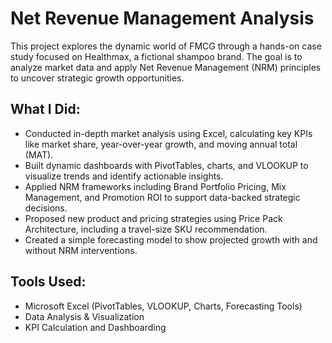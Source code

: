# Net Revenue Management Analysis

This project explores the dynamic world of FMCG through a hands-on case study focused on Healthmax, a fictional shampoo brand. The goal is to analyze market data and apply Net Revenue Management (NRM) principles to uncover strategic growth opportunities.

## What I Did:
- Conducted in-depth market analysis using Excel, calculating key KPIs like market share, year-over-year growth, and moving annual total (MAT).
- Built dynamic dashboards with PivotTables, charts, and VLOOKUP to visualize trends and identify actionable insights.
- Applied NRM frameworks including Brand Portfolio Pricing, Mix Management, and Promotion ROI to support data-backed strategic decisions.
- Proposed new product and pricing strategies using Price Pack Architecture, including a travel-size SKU recommendation.
- Created a simple forecasting model to show projected growth with and without NRM interventions.

## Tools Used:
- Microsoft Excel (PivotTables, VLOOKUP, Charts, Forecasting Tools)
- Data Analysis & Visualization
- KPI Calculation and Dashboarding

